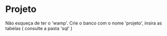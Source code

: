# Projeto
Não esqueça de ter o 'wamp'.
Crie o banco com o nome 'projeto', insira as tabelas ( consulte a pasta 'sql' )

